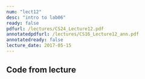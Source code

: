 ```yaml
---
num: "lect12"
desc: "intro to lab06"
ready: false
pdfurl: /lectures/CS24_Lecture12.pdf
annotatedpdfurl: /lectures/CS16_Lecture12_ann.pdf
annotatedready: false
lecture_date: 2017-05-15 
---
```


## Code from lecture
